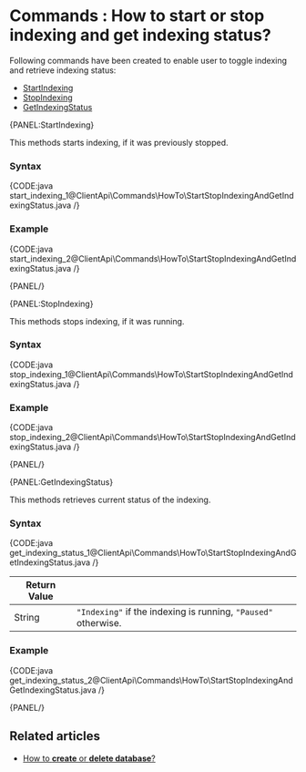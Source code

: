 # Commands : How to start or stop indexing and get indexing status?

Following commands have been created to enable user to toggle indexing and retrieve indexing status:   
- [StartIndexing]()   
- [StopIndexing]()   
- [GetIndexingStatus]()

{PANEL:StartIndexing}

This methods starts indexing, if it was previously stopped.

### Syntax

{CODE:java start_indexing_1@ClientApi\Commands\HowTo\StartStopIndexingAndGetIndexingStatus.java /}

### Example

{CODE:java start_indexing_2@ClientApi\Commands\HowTo\StartStopIndexingAndGetIndexingStatus.java /}

{PANEL/}

{PANEL:StopIndexing}

This methods stops indexing, if it was running.

### Syntax

{CODE:java stop_indexing_1@ClientApi\Commands\HowTo\StartStopIndexingAndGetIndexingStatus.java /}

### Example

{CODE:java stop_indexing_2@ClientApi\Commands\HowTo\StartStopIndexingAndGetIndexingStatus.java /}

{PANEL/}

{PANEL:GetIndexingStatus}

This methods retrieves current status of the indexing.

### Syntax

{CODE:java get_indexing_status_1@ClientApi\Commands\HowTo\StartStopIndexingAndGetIndexingStatus.java /}

| Return Value | |
| ------------- | ----- |
| String | `"Indexing"` if the indexing is running, `"Paused"` otherwise. |

### Example

{CODE:java get_indexing_status_2@ClientApi\Commands\HowTo\StartStopIndexingAndGetIndexingStatus.java /}

{PANEL/}

## Related articles

- [How to **create** or **delete database**?](../../../client-api/commands/how-to/create-delete-database)   